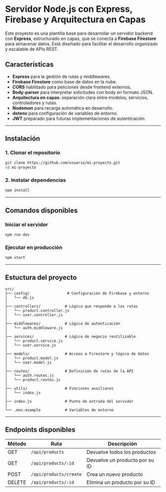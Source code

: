 # Servidor Node.js con Express, Firebase y Arquitectura en Capas

Este proyecto es una plantilla base para desarrollar un servidor backend con **Express**, estructurado en capas, que se conecta a **Firebase Firestore** para almacenar datos. Está diseñado para facilitar el desarrollo organizado y escalable de APIs REST.

## Características

- **Express** para la gestión de rutas y middlewares.
- **Firebase Firestore** como base de datos en la nube.
- **CORS** habilitado para peticiones desde frontend externos.
- **Body-parser** para interpretar solicitudes con body en formato JSON.
- **Arquitectura en capas**: separación clara entre modelos, servicios, controladores y rutas.
- **Nodemon** para recarga automática en desarrollo.
- **dotenv** para configuración de variables de entorno.
- **JWT** preparado para futuras implementaciones de autenticación.

---

## Instalación

### 1. Clonar el repositorio

```bash
git clone https://github.com/usuario/mi-proyecto.git
cd mi-proyecto
```

### 2. Instalar dependencias

```bash
npm install
```

---

## Comandos disponibles

### Iniciar el servidor

```bash
npm run dev
```

### Ejecutar en producción

```bash
npm start
```

---

## Estuctura del proyecto

```plaintext
src/
├── config/                 # Configuración de Firebase y entorno
│   └── db.js
│
├── controllers/           # Lógica que responde a las rutas
│   └── product.controller.js
│   └── user.controller.js
│
├── middlewares/           # Lógica de autenticación
│   └── auth.middleware.js
│
├── services/              # Lógica de negocio reutilizable
│   └── product.service.js
│   └── user.service.js
│
├── models/                # Acceso a Firestore y lógica de datos
│   └── product.model.js
│   └── user.model.js
│
├── routes/                # Definición de rutas de la API
│   └── auth.routes.js
│   └── product.routes.js
│
├── utils/                 # Funciones auxiliares
│   └── index.js
│
├── index.js               # Punto de entrada del servidor
│
└── .env.example           # Variables de entorno

```

---

## Endpoints disponibles

| Método | Ruta                   | Descripción                          |
|--------|------------------------|--------------------------------------|
| GET    | `/api/products`        | Devuelve todos los productos         |
| GET    | `/api/products/:id`    | Devuelve un producto por su ID       |
| POST   | `/api/products/create` | Crea un nuevo producto               |
| DELETE | `/api/products/:id`    | Elimina un producto por su ID        |
